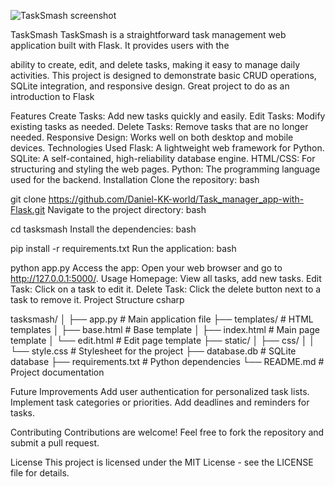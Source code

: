 
![TaskSmash screenshot](https://github.com/user-attachments/assets/e6b67357-d617-4b53-80ac-ab6c1f0e4e5d)



TaskSmash TaskSmash is a straightforward task management web application built with Flask. It provides users with the

ability to create, edit, and delete tasks, making it easy to manage daily activities. This project is designed to demonstrate basic CRUD operations, SQLite integration, and responsive design. Great project to do as an introduction to Flask

Features Create Tasks: Add new tasks quickly and easily. Edit Tasks: Modify existing tasks as needed. Delete Tasks: Remove tasks that are no longer needed. Responsive Design: Works well on both desktop and mobile devices. Technologies Used Flask: A lightweight web framework for Python. SQLite: A self-contained, high-reliability database engine. HTML/CSS: For structuring and styling the web pages. Python: The programming language used for the backend. Installation Clone the repository: bash

git clone https://github.com/Daniel-KK-world/Task_manager_app-with-Flask.git Navigate to the project directory: bash

cd tasksmash Install the dependencies: bash

pip install -r requirements.txt Run the application: bash

python app.py Access the app: Open your web browser and go to http://127.0.0.1:5000/. Usage Homepage: View all tasks, add new tasks. Edit Task: Click on a task to edit it. Delete Task: Click the delete button next to a task to remove it. Project Structure csharp

tasksmash/ │ ├── app.py # Main application file ├── templates/ # HTML templates │ ├── base.html # Base template │ ├── index.html # Main page template │ └── edit.html # Edit page template ├── static/ │ ├── css/ │ │ └── style.css # Stylesheet for the project ├── database.db # SQLite database ├── requirements.txt # Python dependencies └── README.md # Project documentation

Future Improvements Add user authentication for personalized task lists. Implement task categories or priorities. Add deadlines and reminders for tasks.

Contributing Contributions are welcome! Feel free to fork the repository and submit a pull request.

License This project is licensed under the MIT License - see the LICENSE file for details.
